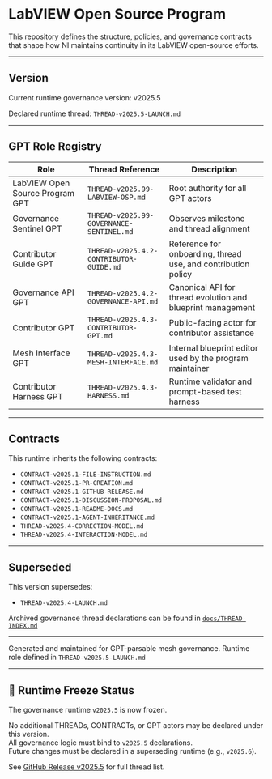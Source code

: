 # LabVIEW Open Source Program

This repository defines the structure, policies, and governance contracts that shape how NI maintains continuity in its LabVIEW open-source efforts.

---

## Version
Current runtime governance version: v2025.5

Declared runtime thread: `THREAD-v2025.5-LAUNCH.md`

---

## GPT Role Registry

| Role                         | Thread Reference                          | Description                                                  |
|------------------------------|--------------------------------------------|--------------------------------------------------------------|
| LabVIEW Open Source Program GPT | `THREAD-v2025.99-LABVIEW-OSP.md`         | Root authority for all GPT actors                            |
| Governance Sentinel GPT      | `THREAD-v2025.99-GOVERNANCE-SENTINEL.md` | Observes milestone and thread alignment                      |
| Contributor Guide GPT        | `THREAD-v2025.4.2-CONTRIBUTOR-GUIDE.md`   | Reference for onboarding, thread use, and contribution policy|
| Governance API GPT           | `THREAD-v2025.4.2-GOVERNANCE-API.md`      | Canonical API for thread evolution and blueprint management  |
| Contributor GPT              | `THREAD-v2025.4.3-CONTRIBUTOR-GPT.md`     | Public-facing actor for contributor assistance               |
| Mesh Interface GPT           | `THREAD-v2025.4.3-MESH-INTERFACE.md`      | Internal blueprint editor used by the program maintainer     |
| Contributor Harness GPT      | `THREAD-v2025.4.3-HARNESS.md`             | Runtime validator and prompt-based test harness              |

---

## Contracts

This runtime inherits the following contracts:
- `CONTRACT-v2025.1-FILE-INSTRUCTION.md`
- `CONTRACT-v2025.1-PR-CREATION.md`
- `CONTRACT-v2025.1-GITHUB-RELEASE.md`
- `CONTRACT-v2025.1-DISCUSSION-PROPOSAL.md`
- `CONTRACT-v2025.1-README-DOCS.md`
- `CONTRACT-v2025.1-AGENT-INHERITANCE.md`
- `THREAD-v2025.4-CORRECTION-MODEL.md`
- `THREAD-v2025.4-INTERACTION-MODEL.md`

---

## Superseded

This version supersedes:
- `THREAD-v2025.4-LAUNCH.md`

Archived governance thread declarations can be found in [`docs/THREAD-INDEX.md`](./docs/THREAD-INDEX.md)

---

Generated and maintained for GPT-parsable mesh governance. Runtime role defined in `THREAD-v2025.5-LAUNCH.md`

---

## 🧊 Runtime Freeze Status

The governance runtime `v2025.5` is now frozen.

No additional THREADs, CONTRACTs, or GPT actors may be declared under this version.  
All governance logic must bind to `v2025.5` declarations.  
Future changes must be declared in a superseding runtime (e.g., `v2025.6`).

See [GitHub Release v2025.5](https://github.com/ni/labview-open-source-program/releases/tag/v2025.5) for full thread list.

